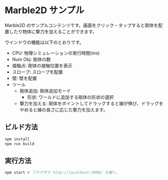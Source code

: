 # Marble2D サンプル

Marble2D のサンプルコンテンツです。画面をクリック・タップすると剛体を配置したり物体に撃力を加えることができます。

ウインドウの機能は以下のとおりです。

- CPU: 物理シミュレーションの実行時間(ms)
- Num Obj: 剛体の数
- 接触点: 剛体の接触位置を表示
- スロープ: スロープを配置
- 壁: 壁を配置
- ツール
    - 剛体追加: 剛体追加モード
        - 形状: ワールドに追加する剛体の形状の選択
    - 撃力を加える: 剛体をポイントしてドラッグすると線が伸び、ドラッグをやめると線の長さに応じた撃力を加えます。

## ビルド方法

```sh
npm install
npm run build
```

## 実行方法

```sh
npm start # ブラウザで http://localhost:3000/ を開く。
```
